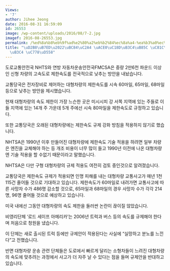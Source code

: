 ```yaml
---
Views:
- '7'
author: Jihee Jeong
date: 2016-08-31 16:59:09
id: 26553
image: /wp-content/uploads/2016/08/7-2.jpg
imagef: 2016-08-26553.jpg
permalink: /%ed%8a%b8%eb%9f%ad%e2%80%a2%eb%b2%84%ec%8a%a4-%ea%b3%a0%ec%86%8d%eb%8f%84%eb%a1%9c-%ec%a0%9c%ed%95%9c%ec%86%8d%eb%8f%84-%ec%9d%b8%ed%95%98/
title: "\uD2B8\uB7ED\u2022\uBC84\uC2A4 \uACE0\uC18D\uB3C4\uB85C \uC81C\uD55C\uC18D\
  \uB3C4 \uC778\uD558"
---
```


도로교통안전국 NHTS와 연방 자동차운송안전국FMCSA은 중량 2만6천 파운드 이상인 신형 차량의 고속도로 제한속도를 전국적으로 낮추는 방안을 내놨습니다.

교통당국은 전자장비로 제어하는 대형차량의 제한속도를 시속 60마일, 65마일, 68마일 등으로 낮추는 방안을 제시했습니다.

현재 대형차량의 속도 제한이 가장 느슨한 곳은 미시시피 강 서쪽 지역에 있는 주들로 이들 지역에 있는 14개 주 가운데 5개 주에선 시속 80마일을 제한속도로 규정하고 있습니다.

또한 교통당국은 오래된 대형차량에는 제한속도 규제 강화 방침을 적용하지 않기로 했습니다.

NHTSA은 1990년 이후 만들어진 대형차량에 제한속도 기술 적용을 하려면 일부 차량은 엔진을 교체해야 하는 등 개조 비용이 너무 많이 들고 1990년 이전에 나온 대형차량엔 기술 적용을 할 수없기 때문이라고 말했습니다.

NHTSA은 다만 구형 대형차량의 규제 적용도 여전히 검토 중인것으로 알려졌습니다.

교통당국은 제한속도 규제가 적용되면 인명 피해를 내는 대형차량 교통사고가 매년 1천115건 줄어들 것으로 기대하고 있습니다. 제한속도가 60마일로 내려가면 교통사고에 따른 사망자 수가 486명 감소할 것으로, 65마일과 68마일의 경우 사망자 수가 각각 214명, 96명 줄어들 것으로 예상하고 있습니다.

미국 내에선 그동안 대형차량의 속도 제한을 둘러싼 논란이 끊이질 않았습니다.

비영리단체 &#8216;로드 세이프 아메리카&#8217;는 2006년 트럭과 버스 등의 속도를 규제해야 한다며 처음으로 청원을 냈습니다.

이 단체는 새로 출시된 트럭 등에만 규제안이 적용된다는 사실에 &#8220;실망하고 분노를 느낀다&#8221;고 전했습니다.

반면 대형차량 운송 관련 단체들은 도로에서 빠르게 달리는 소형차들이 느려진 대형차량의 속도에 맞추려는 과정에서 사고가 더 자주 날 수 있다는 점을 들며 규제안을 반대하고 있습니다.